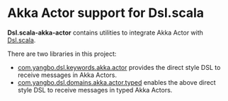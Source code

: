 # Akka Actor support for Dsl.scala

**Dsl.scala-akka-actor** contains utilities to integrate Akka Actor with [Dsl.scala](https://github.com/ThoughtWorksInc/Dsl.scala).

There are two libraries in this project:

* [com.yangbo.dsl.keywords.akka.actor](https://javadoc.io/page/com.yang-bo.dsl.keywords.akka/actor_2.12/latest/com/yang_bo/dsl/keywords/akka/actor/index.html) provides the direct style DSL to receive messages in Akka Actors.
* [com.yangbo.dsl.domains.akka.actor.typed](https://javadoc.io/page/com.yang-bo.dsl.domains.akka.actor/typed_2.12/latest/com/yang_bo/dsl/domains/akka/actor/typed%24.html) enables the above direct style DSL to receive messages in typed Akka Actors.

